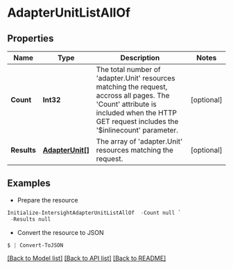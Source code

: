 # AdapterUnitListAllOf
## Properties

Name | Type | Description | Notes
------------ | ------------- | ------------- | -------------
**Count** | **Int32** | The total number of &#39;adapter.Unit&#39; resources matching the request, accross all pages. The &#39;Count&#39; attribute is included when the HTTP GET request includes the &#39;$inlinecount&#39; parameter. | [optional] 
**Results** | [**AdapterUnit[]**](AdapterUnit.md) | The array of &#39;adapter.Unit&#39; resources matching the request. | [optional] 

## Examples

- Prepare the resource
```powershell
Initialize-IntersightAdapterUnitListAllOf  -Count null `
 -Results null
```

- Convert the resource to JSON
```powershell
$ | Convert-ToJSON
```

[[Back to Model list]](../README.md#documentation-for-models) [[Back to API list]](../README.md#documentation-for-api-endpoints) [[Back to README]](../README.md)

